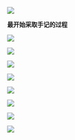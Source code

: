 ![](C:\Users\24557\Desktop\markdown\IMG_20221014_222224.jpg)

**最开始采取手记的过程**

![](C:\Users\24557\Desktop\markdown\IMG_20221014_222216.jpg)

![](C:\Users\24557\Desktop\markdown\IMG_20221014_222211.jpg)

![](C:\Users\24557\Desktop\markdown\IMG_20221014_222204.jpg)

![](C:\Users\24557\Desktop\markdown\IMG_20221014_222157.jpg)

![](C:\Users\24557\Desktop\markdown\IMG_20221014_222150.jpg)

![](C:\Users\24557\Desktop\markdown\IMG_20221014_222144.jpg)

![](C:\Users\24557\Desktop\markdown\IMG_20221014_222137.jpg)

![](C:\Users\24557\Desktop\markdown\IMG_20221014_222131.jpg)